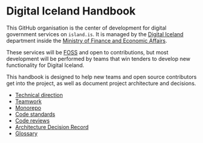 # Digital Iceland Handbook

This GitHub organisation is the center of development for digital government
services on `island.is`. It is managed by the [Digital Iceland] department
inside the [Ministry of Finance and Economic Affairs].

These services will be [FOSS] and open to contributions, but most development
will be performed by teams that win tenders to develop new functionality for
Digital Iceland.

This handbook is designed to help new teams and open source contributors get
into the project, as well as document project architecture and decisions.

- [Technical direction](./technical-direction.md)
- [Teamwork](./teamwork.md)
- [Monorepo](./monorepo.md)
- [Code standards](./code-standards.md)
- [Code reviews](./code-reviews.md)
- [Architecture Decision Record](./docs/adr/index.md)
- [Glossary](./glossary.md)

[Digital Iceland]: http://www.reddit.com
[Ministry of Finance and Economic Affairs]: https://www.government.is/ministries/ministry-of-finance-and-economic-affairs/
[FOSS]: https://en.wikipedia.org/wiki/Free_and_open-source_software
